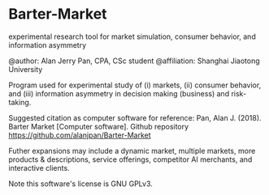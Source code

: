 # Barter-Market
experimental research tool for market simulation, consumer behavior, and information asymmetry

@author: Alan Jerry Pan, CPA, CSc student
@affiliation: Shanghai Jiaotong University

Program used for experimental study of (i) markets, (ii) consumer behavior, and (iii) information asymmetry in decision making (business) and risk-taking.

Suggested citation as computer software for reference:
Pan, Alan J. (2018). Barter Market [Computer software]. Github repository <https://github.com/alanjpan/Barter-Market>

Futher expansions may include a dynamic market, multiple markets, more products & descriptions, service offerings, competitor AI merchants, and interactive clients.

Note this software's license is GNU GPLv3.
